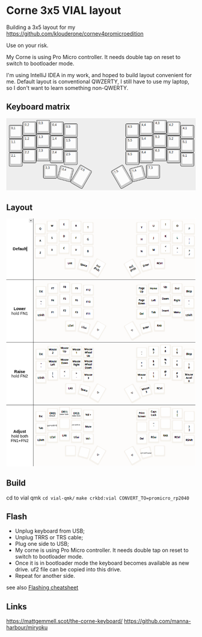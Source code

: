 # Corne 3x5 VIAL layout

Building a 3x5 layout for my https://github.com/klouderone/cornev4promicroedition

Use on your risk.

My Corne is using Pro Micro controller. It needs double tap on reset to switch to bootloader mode.

I'm using IntelliJ IDEA in my work, and hoped to build layout convenient for me.
Default layout is conventional QWZERTY, I still have to use my laptop, so I don't want to learn something non-QWERTY.

## Keyboard matrix
![Matrix](matrix.png)

## Layout
![Matrix](layout.png)

## Build
cd to vial qmk `cd vial-qmk/` 
`make crkbd:vial CONVERT_TO=promicro_rp2040`

## Flash
* Unplug keyboard from USB; 
* Unplug TRRS or TRS cable; 
* Plug one side to USB; 
* My corne is using Pro Micro controller. It needs double tap on reset to switch to bootloader mode. 
* Once it is in bootloader mode the keyboard becomes available as new drive. uf2 file can be copied into this drive. 
* Repeat for another side.

see also [Flashing cheatsheet](flashing-cheatsheet.md)

## Links
https://mattgemmell.scot/the-corne-keyboard/
https://github.com/manna-harbour/miryoku
